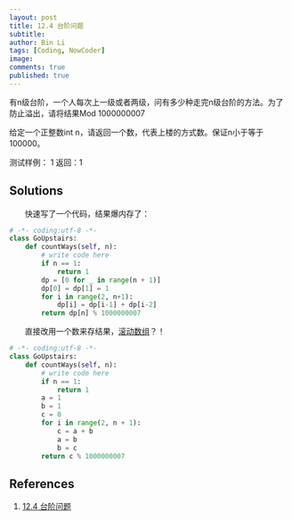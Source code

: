 ```yaml
---
layout: post
title: 12.4 台阶问题
subtitle: 
author: Bin Li
tags: [Coding, NowCoder]
image: 
comments: true
published: true
---
```


有n级台阶，一个人每次上一级或者两级，问有多少种走完n级台阶的方法。为了防止溢出，请将结果Mod 1000000007

给定一个正整数int n，请返回一个数，代表上楼的方式数。保证n小于等于100000。

测试样例：
1
返回：1

## Solutions
　　快速写了一个代码，结果爆内存了：


```python
# -*- coding:utf-8 -*-
class GoUpstairs:
    def countWays(self, n):
        # write code here
        if n == 1:
            return 1
        dp = [0 for _ in range(n + 1)]
        dp[0] = dp[1] = 1
        for i in range(2, n+1):
            dp[i] = dp[i-1] + dp[i-2]
        return dp[n] % 1000000007
```

　　直接改用一个数来存结果，[滚动数组](https://blog.csdn.net/u012965373/article/details/52180788)？！

```python
# -*- coding:utf-8 -*-
class GoUpstairs:
    def countWays(self, n):
        # write code here
        if n == 1:
            return 1
        a = 1
        b = 1
        c = 0
        for i in range(2, n + 1):
            c = a + b
            a = b
            b = c
        return c % 1000000007
```

## References
1. [12.4 台阶问题](https://www.nowcoder.com/study/vod/1/12/4)